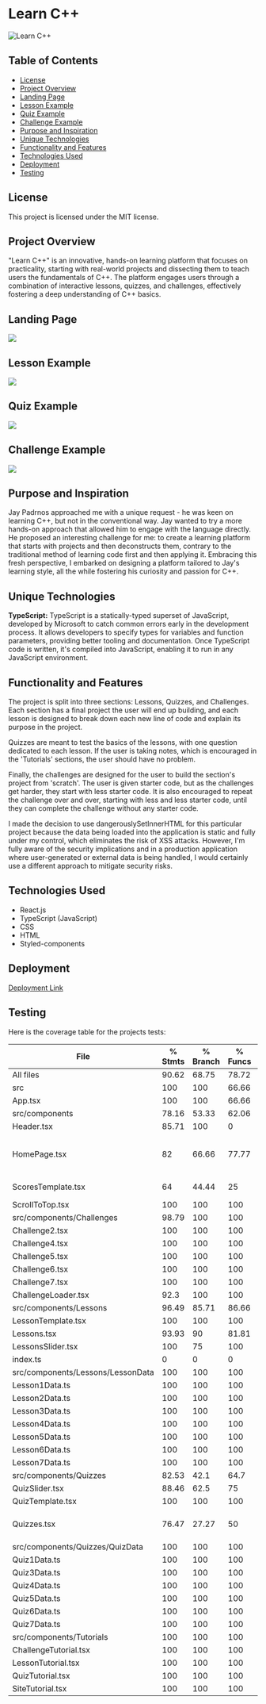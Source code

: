 # **Learn C++**

![Learn C++](./src/components/Assets/Images/LearnC%2B%2BScreenShot.png)
## **Table of Contents**
- [License](#license)
- [Project Overview](#project-overview)
- [Landing Page](#landing-page)
- [Lesson Example](#lesson-example)
- [Quiz Example](#quiz-example)
- [Challenge Example](#challenge-example)
- [Purpose and Inspiration](#purpose-and-inspiration)
- [Unique Technologies](#technologies)
- [Functionality and Features](#functionality-and-features)
- [Technologies Used](#technologies-used)
- [Deployment](#Deployment)
- [Testing](#testing)

## **License**
This project is licensed under the MIT license.

## **Project Overview**
"Learn C++" is an innovative, hands-on learning platform that focuses on practicality, starting with real-world projects and dissecting them to teach users the fundamentals of C++. The platform engages users through a combination of interactive lessons, quizzes, and challenges, effectively fostering a deep understanding of C++ basics. 

## **Landing Page**
![](./src/components/Assets/Images/landingPage.png)

## **Lesson Example**
![](./src/components/Assets/Images/lessonPage.png)

## **Quiz Example**
![](./src/components/Assets/Images/quizExample.png)

## **Challenge Example**
![](./src/components/Assets/Images/challengeExample.png)


## **Purpose and Inspiration**
Jay Padrnos approached me with a unique request - he was keen on learning C++, but not in the conventional way. Jay wanted to try a more hands-on approach that allowed him to engage with the language directly. He proposed an interesting challenge for me: to create a learning platform that starts with projects and then deconstructs them, contrary to the traditional method of learning code first and then applying it. Embracing this fresh perspective, I embarked on designing a platform tailored to Jay's learning style, all the while fostering his curiosity and passion for C++.

## **Unique Technologies**
**TypeScript:**
TypeScript is a statically-typed superset of JavaScript, developed by Microsoft to catch common errors early in the development process. It allows developers to specify types for variables and function parameters, providing better tooling and documentation. Once TypeScript code is written, it's compiled into JavaScript, enabling it to run in any JavaScript environment.

## **Functionality and Features**
The project is split into three sections: Lessons, Quizzes, and Challenges. Each section has a final project the user will end up building, and each lesson is designed to break down each new line of code and explain its purpose in the project. 

Quizzes are meant to test the basics of the lessons, with one question dedicated to each lesson. If the user is taking notes, which is encouraged in the 'Tutorials' sections, the user should have no problem. 

Finally, the challenges are designed for the user to build the section's project from 'scratch'. The user is given starter code, but as the challenges get harder, they start with less starter code. It is also encouraged to repeat the challenge over and over, starting with less and less starter code, until they can complete the challenge without any starter code.

I made the decision to use dangerouslySetInnerHTML for this particular project because the data being loaded into the application is static and fully under my control, which eliminates the risk of XSS attacks. However, I'm fully aware of the security implications and in a production application where user-generated or external data is being handled, I would certainly use a different approach to mitigate security risks.

## **Technologies Used**
* React.js
* TypeScript (JavaScript)
* CSS
* HTML
* Styled-components

## **Deployment**
[Deployment Link](https://learn-c-plus-plus.netlify.app/)

## **Testing**
Here is the coverage table for the projects tests:

File                               | % Stmts | % Branch | % Funcs | % Lines | Uncovered Line #s    
-----------------------------------|---------|----------|---------|---------|----------------------
All files                          |   90.62 |    68.75 |   78.72 |   91.59 |                      
 src                               |     100 |      100 |   66.66 |     100 |                      
  App.tsx                          |     100 |      100 |   66.66 |     100 |                      
 src/components                    |   78.16 |    53.33 |   62.06 |   79.06 |                      
  Header.tsx                       |   85.71 |      100 |       0 |   85.71 | 4                    
  HomePage.tsx                     |      82 |    66.66 |   77.77 |   83.67 | 22-23,28-31,35-37,83 
  ScoresTemplate.tsx               |      64 |    44.44 |      25 |      64 | 34,39-48,59-63       
  ScrollToTop.tsx                  |     100 |      100 |     100 |     100 |                      
 src/components/Challenges         |   98.79 |      100 |     100 |   98.78 |                      
  Challenge2.tsx                   |     100 |      100 |     100 |     100 |                      
  Challenge4.tsx                   |     100 |      100 |     100 |     100 |                      
  Challenge5.tsx                   |     100 |      100 |     100 |     100 | 
  Challenge6.tsx                   |     100 |      100 |     100 |     100 | 
  Challenge7.tsx                   |     100 |      100 |     100 |     100 | 
  ChallengeLoader.tsx              |    92.3 |      100 |     100 |   91.66 | 17
 src/components/Lessons            |   96.49 |    85.71 |   86.66 |   96.36 | 
  LessonTemplate.tsx               |     100 |      100 |     100 |     100 | 
  Lessons.tsx                      |   93.93 |       90 |   81.81 |   93.54 | 81-87
  LessonsSlider.tsx                |     100 |       75 |     100 |     100 | 48
  index.ts                         |       0 |        0 |       0 |       0 | 
 src/components/Lessons/LessonData |     100 |      100 |     100 |     100 | 
  Lesson1Data.ts                   |     100 |      100 |     100 |     100 | 
  Lesson2Data.ts                   |     100 |      100 |     100 |     100 | 
  Lesson3Data.ts                   |     100 |      100 |     100 |     100 | 
  Lesson4Data.ts                   |     100 |      100 |     100 |     100 | 
  Lesson5Data.ts                   |     100 |      100 |     100 |     100 | 
  Lesson6Data.ts                   |     100 |      100 |     100 |     100 | 
  Lesson7Data.ts                   |     100 |      100 |     100 |     100 | 
 src/components/Quizzes            |   82.53 |     42.1 |    64.7 |   86.66 | 
  QuizSlider.tsx                   |   88.46 |     62.5 |      75 |   95.83 | 19
  QuizTemplate.tsx                 |     100 |      100 |     100 |     100 | 
  Quizzes.tsx                      |   76.47 |    27.27 |      50 |   78.78 | 34-39,45-54,84      
 src/components/Quizzes/QuizData   |     100 |      100 |     100 |     100 | 
  Quiz1Data.ts                     |     100 |      100 |     100 |     100 | 
  Quiz3Data.ts                     |     100 |      100 |     100 |     100 | 
  Quiz4Data.ts                     |     100 |      100 |     100 |     100 | 
  Quiz5Data.ts                     |     100 |      100 |     100 |     100 | 
  Quiz6Data.ts                     |     100 |      100 |     100 |     100 |                      
  Quiz7Data.ts                     |     100 |      100 |     100 |     100 | 
 src/components/Tutorials          |     100 |      100 |     100 |     100 | 
  ChallengeTutorial.tsx            |     100 |      100 |     100 |     100 | 
  LessonTutorial.tsx               |     100 |      100 |     100 |     100 | 
  QuizTutorial.tsx                 |     100 |      100 |     100 |     100 | 
  SiteTutorial.tsx                 |     100 |      100 |     100 |     100 | 